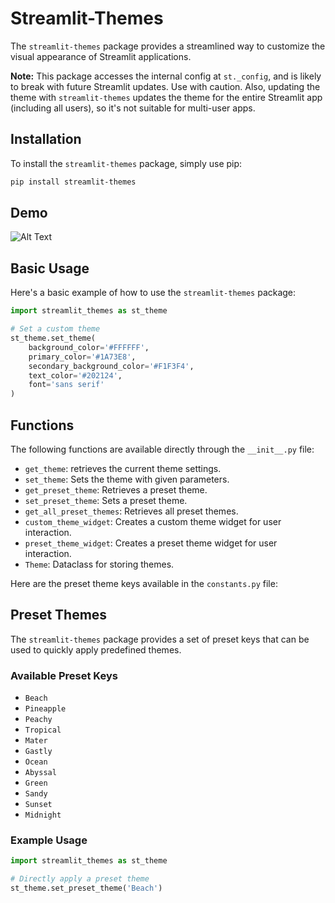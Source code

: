 # Streamlit-Themes

The `streamlit-themes` package provides a streamlined way to customize the visual appearance of Streamlit applications. 

**Note:** This package accesses the internal config at `st._config`, and is likely to break with future Streamlit updates. 
Use with caution. Also, updating the theme with `streamlit-themes` updates the theme for the entire Streamlit app
(including all users), so it's not suitable for multi-user apps.

## Installation

To install the `streamlit-themes` package, simply use pip:

```bash
pip install streamlit-themes
```

## Demo

![Alt Text](demo.gif)

## Basic Usage

Here's a basic example of how to use the `streamlit-themes` package:

```python
import streamlit_themes as st_theme

# Set a custom theme
st_theme.set_theme(
    background_color='#FFFFFF',
    primary_color='#1A73E8',
    secondary_background_color='#F1F3F4',
    text_color='#202124',
    font='sans serif'
)
```

## Functions

The following functions are available directly through the `__init__.py` file:

- `get_theme`: retrieves the current theme settings.
- `set_theme`: Sets the theme with given parameters.
- `get_preset_theme`: Retrieves a preset theme.
- `set_preset_theme`: Sets a preset theme.
- `get_all_preset_themes`: Retrieves all preset themes.
- `custom_theme_widget`: Creates a custom theme widget for user interaction.
- `preset_theme_widget`: Creates a preset theme widget for user interaction.
- `Theme`: Dataclass for storing themes.

Here are the preset theme keys available in the `constants.py` file:


## Preset Themes

The `streamlit-themes` package provides a set of preset keys that can be used to quickly apply predefined themes. 

### Available Preset Keys

- `Beach`
- `Pineapple`
- `Peachy`
- `Tropical`
- `Mater`
- `Gastly`
- `Ocean`
- `Abyssal`
- `Green`
- `Sandy`
- `Sunset`
- `Midnight`

### Example Usage

```python
import streamlit_themes as st_theme

# Directly apply a preset theme
st_theme.set_preset_theme('Beach')
```